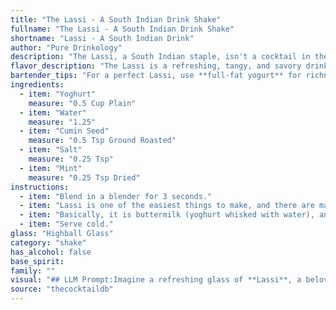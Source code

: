```yaml
---
title: "The Lassi - A South Indian Drink Shake"
fullname: "The Lassi - A South Indian Drink Shake"
shortname: "Lassi - A South Indian Drink"
author: "Pure Drinkology"
description: "The Lassi, a South Indian staple, isn't a cocktail in the traditional sense but rather a refreshing beverage. It belongs to the family of yogurt-based drinks, similar to buttermilk or kefir.  Its origins trace back to ancient India, where it was enjoyed for its cooling and digestive properties. "
flavor_description: "The Lassi is a refreshing, tangy, and savory drink. The yogurt provides a creamy base, while the water balances its thickness.  Cumin seed adds a warm, earthy note, and salt enhances the flavors. Mint offers a cool, refreshing touch, making this a perfect summer drink. "
bartender_tips: "For a perfect Lassi, use **full-fat yogurt** for richness. **Freshly ground cumin** provides the most flavor, so grind it yourself. **Chill everything** before blending to ensure a cool, refreshing drink. Use a **powerful blender** to achieve a smooth consistency. Adjust the **water and salt** to your taste preference, and don't forget the **mint garnish** for a beautiful finish! "
ingredients:
  - item: "Yoghurt"
    measure: "0.5 Cup Plain"
  - item: "Water"
    measure: "1.25"
  - item: "Cumin Seed"
    measure: "0.5 Tsp Ground Roasted"
  - item: "Salt"
    measure: "0.25 Tsp"
  - item: "Mint"
    measure: "0.25 Tsp Dried"
instructions:
  - item: "Blend in a blender for 3 seconds."
  - item: "Lassi is one of the easiest things to make, and there are many ways of making it."
  - item: "Basically, it is buttermilk (yoghurt whisked with water), and you can choose almost any consistency that you like, from the thinnest to the thickest."
  - item: "Serve cold."
glass: "Highball Glass"
category: "shake"
has_alcohol: false
base_spirit:
family: ""
visual: "## LLM Prompt:Imagine a refreshing glass of **Lassi**, a beloved South Indian beverage. Describe its appearance, focusing on the following aspects:* **Color:** What shade is the Lassi? Does it vary depending on the amount of yogurt or mint used?* **Texture:** Is it thick and creamy, or thinner and more watery? Are there any visible ingredients like seeds or pieces of mint?* **Garnish:** What, if anything, is used to garnish the Lassi? Does it have a traditional look or a modern twist?* **Glassware:**  What type of glass would you typically serve Lassi in? Does it enhance the visual appeal of the drink?* **Overall impression:** What is the overall feeling you get when you look at a glass of Lassi? Is it inviting, refreshing, or comforting? **Bonus:** Describe any variations in appearance based on different ingredients or preparation methods. "
source: "thecocktaildb"
---
```


